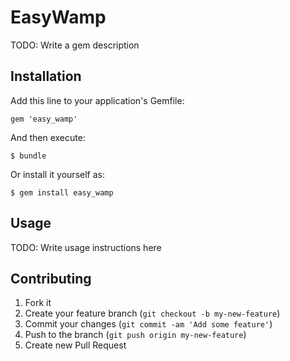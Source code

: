 # EasyWamp

TODO: Write a gem description

## Installation

Add this line to your application's Gemfile:

    gem 'easy_wamp'

And then execute:

    $ bundle

Or install it yourself as:

    $ gem install easy_wamp

## Usage

TODO: Write usage instructions here

## Contributing

1. Fork it
2. Create your feature branch (`git checkout -b my-new-feature`)
3. Commit your changes (`git commit -am 'Add some feature'`)
4. Push to the branch (`git push origin my-new-feature`)
5. Create new Pull Request
